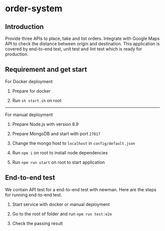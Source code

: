 # order-system

## Introduction

Provide three APIs to place, take and list orders. Integrate with Google Maps API to check the distance between origin and destination. This application is covered by end-to-end test, unit test and lint test which is ready for production.

## Requirement and get start

For Docker deployment

1. Prepare for docker

2. Run `sh start.sh` on root

---

For manual deployment

1. Prepare Node.js with version 8.9

2. Prepare MongoDB and start with port `27017`

3. Change the mongo host to `localhost` in `config/default.json`

4. Run `npm i` on root to install node dependencies

5. Run `npm run start` on root to start application

## End-to-end test

We contain API test for a end-to-end test with newman. Here are the steps for running end-to-end test.

1. Start service with docker or manual deployment

2. Go to the root of folder and run `npm run test:e2e`

3. Check the passing result
